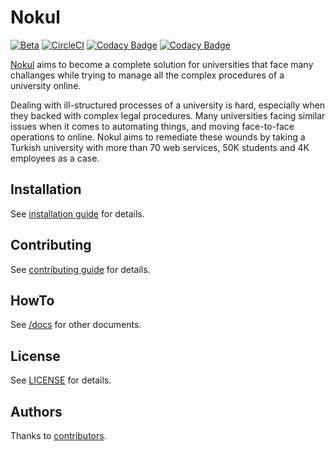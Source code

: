 # Nokul

[![Beta](https://omu.sh/assets/badge/beta.svg)](https://omu.sh "BAUM Beta") [![CircleCI](https://circleci.com/gh/omu/nokul/tree/master.svg?style=svg&circle-token=a25e63abc0e1e6c074750d9b2ce5396e3e279d82)](https://circleci.com/gh/omu/nokul/tree/master) [![Codacy Badge](https://api.codacy.com/project/badge/Grade/06aecaa466ee4731aba08dbee43d74eb)](https://www.codacy.com?utm_source=github.com&amp;utm_medium=referral&amp;utm_content=omu/nokul&amp;utm_campaign=Badge_Grade) [![Codacy Badge](https://api.codacy.com/project/badge/Coverage/06aecaa466ee4731aba08dbee43d74eb)](https://www.codacy.com?utm_source=github.com&utm_medium=referral&utm_content=omu/nokul&utm_campaign=Badge_Coverage)

[Nokul](https://github.com/omu/nokul) aims to become a complete solution for universities that face many challanges while trying to manage all the complex procedures of a university online.

Dealing with ill-structured processes of a university is hard, especially when they backed with complex legal procedures. Many universities facing similar issues when it comes to automating things, and moving face-to-face operations to online. Nokul aims to remediate these wounds by taking a Turkish university with more than 70 web services, 50K students and 4K employees as a case.

## Installation

See [installation guide](/doc/development/installation.md) for details.

## Contributing

See [contributing guide](/.github/CONTRIBUTING.md) for details.

## HowTo

See [/docs](/doc) for other documents.

## License

See [LICENSE](LICENSE.md) for details.

## Authors

Thanks to [contributors](https://github.com/omu/nokul/graphs/contributors).